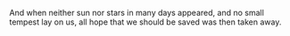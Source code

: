 And when neither sun nor stars in many days appeared, and no small tempest lay on us, all hope that we should be saved was then taken away.
